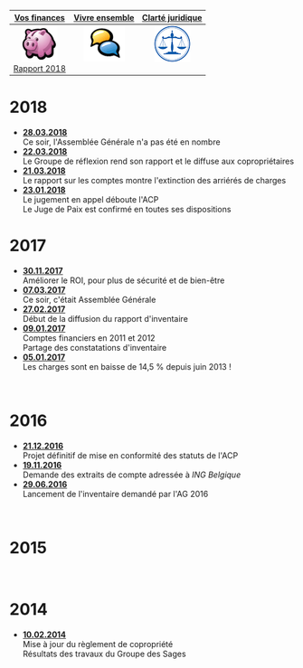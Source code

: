 <link rel="stylesheet" href="normal3.css" type="text/css" />

| [Vos finances](https://brab80webscom.github.io/Comptes) | [Vivre ensemble](http://brabanconne-contact.site123.me/) | [Clarté juridique](/Legal/intro.md) |
| :---: | :---: | :---: |
| ![](icon_earn.png)<br>[Rapport 2018](/Rapports_CComptes/2018/home.md) | ![](icon_feedback.png)<br>&nbsp; | ![](icon_justice.png)<br>&nbsp; |

# 2018

* [**28.03.2018**](/2018/20180328.md)<br>Ce soir, l'Assemblée Générale n'a pas été en nombre
* [**22.03.2018**](/2018/20180322.md)<br>Le Groupe de réflexion rend son rapport et le diffuse aux copropriétaires
* [**21.03.2018**](/2018/20180321.md)<br>Le rapport sur les comptes montre l'extinction des arriérés de charges
* [**23.01.2018**](20180123.md)<br>Le jugement en appel déboute l'ACP<br>Le Juge de Paix est confirmé en toutes ses dispositions

# 2017

* [**30.11.2017**](20171130.md)<br>Améliorer le ROI, pour plus de sécurité et de bien-être
* [**07.03.2017**](20170307.md)<br>Ce soir, c'était Assemblée Générale
* [**27.02.2017**](20170227.md)<br>Début de la diffusion du rapport d'inventaire
* [**09.01.2017**](20170109.md)<br>Comptes financiers en 2011 et 2012<br>Partage des constatations d'inventaire
* [**05.01.2017**](20170105.md)<br>Les charges sont en baisse de 14,5 % depuis juin 2013 !

&nbsp;

# 2016

* [**21.12.2016**](20161221.md)<br>Projet définitif de mise en conformité des statuts de l'ACP
* [**19.11.2016**](20161119.md)<br>Demande des extraits de compte adressée à *ING Belgique*
* [**29.06.2016**](20160629.md)<br>Lancement de l'inventaire demandé par l'AG 2016

&nbsp;

# 2015

&nbsp;

# 2014

* [**10.02.2014**](/2014/20140210.md)<br>Mise à jour du règlement de copropriété<br>Résultats des travaux du Groupe des Sages

&nbsp;
